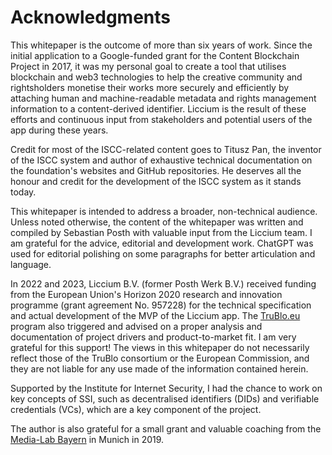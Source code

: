 # Acknowledgments

This whitepaper is the outcome of more than six years of work. Since the initial application to a Google-funded grant for the Content Blockchain Project in 2017, it was my personal goal to create a tool that utilises blockchain and web3 technologies to help the creative community and rightsholders monetise their works more securely and efficiently by attaching human and machine-readable metadata and rights management information to a content-derived identifier. Liccium is the result of these efforts and continuous input from stakeholders and potential users of the app during these years.

Credit for most of the ISCC-related content goes to Titusz Pan, the inventor of the ISCC system and author of exhaustive technical documentation on the foundation's websites and GitHub repositories. He deserves all the honour and credit for the development of the ISCC system as it stands today.

This whitepaper is intended to address a broader, non-technical audience. Unless noted otherwise, the content of the whitepaper was written and compiled by Sebastian Posth with valuable input from the Liccium team. I am grateful for the advice, editorial and development work. ChatGPT was used for editorial polishing on some paragraphs for better articulation and language.

In 2022 and 2023, Liccium B.V. (former Posth Werk B.V.) received funding from the European Union's Horizon 2020 research and innovation programme (grant agreement No. 957228) for the technical specification and actual development of the MVP of the Liccium app. The [TruBlo.eu](https://trublo.eu) program also triggered and advised on a proper analysis and documentation of project drivers and product-to-market fit. I am very grateful for this support! The views in this whitepaper do not necessarily reflect those of the TruBlo consortium or the European Commission, and they are not liable for any use made of the information contained herein.

Supported by the Institute for Internet Security, I had the chance to work on key concepts of SSI, such as decentralised identifiers (DIDs) and verifiable credentials (VCs), which are a key component of the project.   &#x20;

The author is also grateful for a small grant and valuable coaching from the [Media-Lab Bayern](https://www.media-lab.de/de/) in Munich in 2019.

